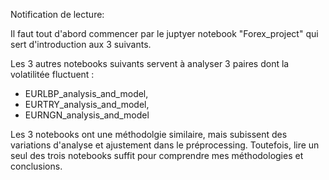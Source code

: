 Notification de lecture:

Il faut tout d'abord commencer par le juptyer notebook "Forex_project" qui sert d'introduction aux 3 suivants. 

Les 3 autres notebooks suivants servent à analyser 3 paires dont la volatilitée fluctuent : 
- EURLBP_analysis_and_model, 
- EURTRY_analysis_and_model, 
- EURNGN_analysis_and_model 

 Les 3 notebooks ont une méthodolgie similaire, mais subissent des variations d'analyse et ajustement dans le préprocessing. Toutefois, lire un seul des trois notebooks suffit pour comprendre mes méthodologies et conclusions.